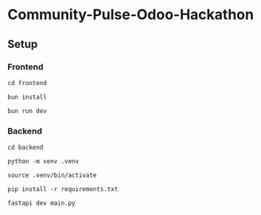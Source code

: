 # Community-Pulse-Odoo-Hackathon

## Setup

### Frontend

`cd frontend`

`bun install`

`bun run dev`

### Backend

`cd backend`

`python -m venv .venv`

`source .venv/bin/activate`

`pip install -r requirements.txt`

`fastapi dev main.py`
